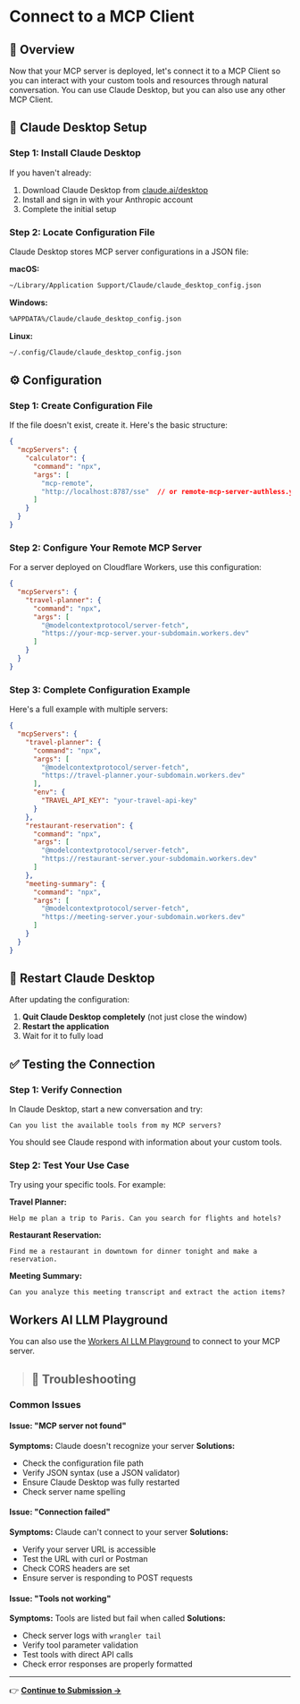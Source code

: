# Connect to a MCP Client

## 🎯 Overview

Now that your MCP server is deployed, let's connect it to a MCP Client so you can interact with your custom tools and resources through natural conversation. You can use Claude Desktop, but you can also use any other MCP Client.

## 📱 Claude Desktop Setup

### Step 1: Install Claude Desktop

If you haven't already:
1. Download Claude Desktop from [claude.ai/desktop](https://claude.ai/desktop)
2. Install and sign in with your Anthropic account
3. Complete the initial setup

### Step 2: Locate Configuration File

Claude Desktop stores MCP server configurations in a JSON file:

**macOS:**
```bash
~/Library/Application Support/Claude/claude_desktop_config.json
```

**Windows:**
```bash
%APPDATA%/Claude/claude_desktop_config.json
```

**Linux:**
```bash
~/.config/Claude/claude_desktop_config.json
```

## ⚙️ Configuration

### Step 1: Create Configuration File

If the file doesn't exist, create it. Here's the basic structure:

```json
{
  "mcpServers": {
    "calculator": {
      "command": "npx",
      "args": [
        "mcp-remote",
        "http://localhost:8787/sse"  // or remote-mcp-server-authless.your-account.workers.dev/sse
      ]
    }
  }
}
```

### Step 2: Configure Your Remote MCP Server

For a server deployed on Cloudflare Workers, use this configuration:

```json
{
  "mcpServers": {
    "travel-planner": {
      "command": "npx",
      "args": [
        "@modelcontextprotocol/server-fetch",
        "https://your-mcp-server.your-subdomain.workers.dev"
      ]
    }
  }
}
```

### Step 3: Complete Configuration Example

Here's a full example with multiple servers:

```json
{
  "mcpServers": {
    "travel-planner": {
      "command": "npx",
      "args": [
        "@modelcontextprotocol/server-fetch",
        "https://travel-planner.your-subdomain.workers.dev"
      ],
      "env": {
        "TRAVEL_API_KEY": "your-travel-api-key"
      }
    },
    "restaurant-reservation": {
      "command": "npx",
      "args": [
        "@modelcontextprotocol/server-fetch",
        "https://restaurant-server.your-subdomain.workers.dev"
      ]
    },
    "meeting-summary": {
      "command": "npx",
      "args": [
        "@modelcontextprotocol/server-fetch",
        "https://meeting-server.your-subdomain.workers.dev"
      ]
    }
  }
}
```

## 🔄 Restart Claude Desktop

After updating the configuration:
1. **Quit Claude Desktop completely** (not just close the window)
2. **Restart the application**
3. Wait for it to fully load

## ✅ Testing the Connection

### Step 1: Verify Connection

In Claude Desktop, start a new conversation and try:

```
Can you list the available tools from my MCP servers?
```

You should see Claude respond with information about your custom tools.

### Step 2: Test Your Use Case

Try using your specific tools. For example:

**Travel Planner:**
```
Help me plan a trip to Paris. Can you search for flights and hotels?
```

**Restaurant Reservation:**
```
Find me a restaurant in downtown for dinner tonight and make a reservation.
```

**Meeting Summary:**
```
Can you analyze this meeting transcript and extract the action items?
```

## Workers AI LLM Playground

You can also use the [Workers AI LLM Playground](https://cloudflare-ai-playground.com/) to connect to your MCP server.


> ## 🐛 Troubleshooting

### Common Issues

#### Issue: "MCP server not found"
**Symptoms:** Claude doesn't recognize your server
**Solutions:**
- Check the configuration file path
- Verify JSON syntax (use a JSON validator)
- Ensure Claude Desktop was fully restarted
- Check server name spelling

#### Issue: "Connection failed"
**Symptoms:** Claude can't connect to your server
**Solutions:**
- Verify your server URL is accessible
- Test the URL with curl or Postman
- Check CORS headers are set
- Ensure server is responding to POST requests

#### Issue: "Tools not working"
**Symptoms:** Tools are listed but fail when called
**Solutions:**
- Check server logs with `wrangler tail`
- Verify tool parameter validation
- Test tools with direct API calls
- Check error responses are properly formatted

---

👉 **[Continue to Submission →](./submission.md)**
